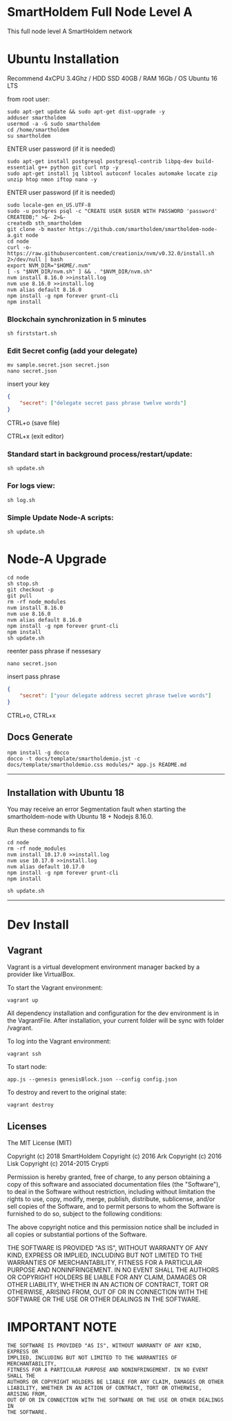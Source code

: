 # SmartHoldem Full Node Level A

This full node level A SmartHoldem network

# Ubuntu Installation

Recommend 4xCPU 3.4Ghz / HDD SSD 40GB / RAM 16Gb / OS Ubuntu 16 LTS


from root user:

```shell
sudo apt-get update && sudo apt-get dist-upgrade -y
adduser smartholdem
usermod -a -G sudo smartholdem
cd /home/smartholdem
su smartholdem
```

ENTER user password (if it is needed)

```shell
sudo apt-get install postgresql postgresql-contrib libpq-dev build-essential g++ python git curl ntp -y
sudo apt-get install jq libtool autoconf locales automake locate zip unzip htop nmon iftop nano -y
```

ENTER user password (if it is needed)

```shell
sudo locale-gen en_US.UTF-8
sudo -u postgres psql -c "CREATE USER $USER WITH PASSWORD 'password' CREATEDB;" >&- 2>&-
createdb sth_smartholdem
git clone -b master https://github.com/smartholdem/smartholdem-node-a.git node
cd node
curl -o- https://raw.githubusercontent.com/creationix/nvm/v0.32.0/install.sh 2>/dev/null | bash
export NVM_DIR="$HOME/.nvm"
[ -s "$NVM_DIR/nvm.sh" ] && . "$NVM_DIR/nvm.sh"
nvm install 8.16.0 >>install.log
nvm use 8.16.0 >>install.log
nvm alias default 8.16.0
npm install -g npm forever grunt-cli
npm install
```

### Blockchain synchronization in 5 minutes

```shell
sh firststart.sh
```


### Edit Secret config (add your delegate)

```shell
mv sample.secret.json secret.json
nano secret.json
```

insert your key

```json
{
    "secret": ["delegate secret pass phrase twelve words"]
}
```
  CTRL+o (save file)

  CTRL+x (exit editor)


### Standard start in background process/restart/update:

```shell
sh update.sh
```

### For logs view:

```shell
sh log.sh
```

### Simple Update Node-A scripts:
```shell
sh update.sh
```

# Node-A Upgrade

```shell
cd node
sh stop.sh
git checkout -p
git pull
rm -rf node_modules
nvm install 8.16.0
nvm use 8.16.0
nvm alias default 8.16.0
npm install -g npm forever grunt-cli
npm install
sh update.sh
```

reenter pass phrase if nessesary

```
nano secret.json
```

insert pass phrase

```json
{
    "secret": ["your delegate address secret phrase twelve words"]
}
```

CTRL+o, CTRL+x

## Docs Generate

```shell
npm install -g docco
docco -t docs/template/smartholdemio.jst -c docs/template/smartholdemio.css modules/* app.js README.md
```

---

## Installation with Ubuntu 18

You may receive an error Segmentation fault when starting the smartholdem-node with Ubuntu 18 + Nodejs 8.16.0.

Run these commands to fix

```
cd node
rm -rf node_modules
nvm install 10.17.0 >>install.log
nvm use 10.17.0 >>install.log
nvm alias default 10.17.0
npm install -g npm forever grunt-cli
npm install

sh update.sh
```

---

# Dev Install

## Vagrant

Vagrant is a virtual development environment manager backed by a provider like VirtualBox.

To start the Vagrant environment:

```shell
vagrant up
```

All dependency installation and configuration for the dev environment is in the VagrantFile.
After installation, your current folder will be sync with folder /vagrant.

To log into the Vagrant environment:

```shell
vagrant ssh
```

To start node:

```shell
app.js --genesis genesisBlock.json --config config.json
```

To destroy and revert to the original state:

```shell
vagrant destroy
```

## Licenses

The MIT License (MIT)

Copyright (c) 2018 SmartHoldem
Copyright (c) 2016 Ark
Copyright (c) 2016 Lisk
Copyright (c) 2014-2015 Crypti

Permission is hereby granted, free of charge, to any person obtaining a copy of this software and associated documentation files (the "Software"), to deal in the Software without restriction, including without limitation the rights to use, copy, modify, merge, publish, distribute, sublicense, and/or sell copies of the Software, and to permit persons to whom the Software is furnished to do so, subject to the following conditions:

The above copyright notice and this permission notice shall be included in all copies or substantial portions of the Software.

THE SOFTWARE IS PROVIDED "AS IS", WITHOUT WARRANTY OF ANY KIND, EXPRESS OR IMPLIED, INCLUDING BUT NOT LIMITED TO THE WARRANTIES OF MERCHANTABILITY, FITNESS FOR A PARTICULAR PURPOSE AND NONINFRINGEMENT. IN NO EVENT SHALL THE AUTHORS OR COPYRIGHT HOLDERS BE LIABLE FOR ANY CLAIM, DAMAGES OR OTHER LIABILITY, WHETHER IN AN ACTION OF CONTRACT, TORT OR OTHERWISE, ARISING FROM, OUT OF OR IN CONNECTION WITH THE SOFTWARE OR THE USE OR OTHER DEALINGS IN THE SOFTWARE.


# IMPORTANT NOTE

    THE SOFTWARE IS PROVIDED "AS IS", WITHOUT WARRANTY OF ANY KIND, EXPRESS OR
    IMPLIED, INCLUDING BUT NOT LIMITED TO THE WARRANTIES OF MERCHANTABILITY,
    FITNESS FOR A PARTICULAR PURPOSE AND NONINFRINGEMENT. IN NO EVENT SHALL THE
    AUTHORS OR COPYRIGHT HOLDERS BE LIABLE FOR ANY CLAIM, DAMAGES OR OTHER
    LIABILITY, WHETHER IN AN ACTION OF CONTRACT, TORT OR OTHERWISE, ARISING FROM,
    OUT OF OR IN CONNECTION WITH THE SOFTWARE OR THE USE OR OTHER DEALINGS IN
    THE SOFTWARE.
